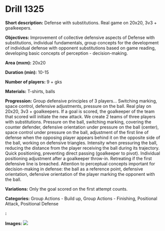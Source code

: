 # Drill 1325

**Short description:**
Defense with substitutions. Real game on 20x20, 3v3 + goalkeepers.

**Objectives:**
Improvement of collective defensive aspects of Defense with substitutions, individual fundamentals, group concepts for the development of individual defense with opponent substitutions based on game reading, developing basic concepts of perception - decision-making.

**Area (mxm):**
20x20

**Duration (min):**
10-15

**Number of players:**
9 + gks

**Materials:**
T-shirts, balls

**Progression:**
Group defensive principles of 3 players... Switching marking, space control, defensive adjustments, pressure on the ball. Real play on 20x20, 3v3 + goalkeepers. If a goal is scored, the goalkeeper of the team that scored will initiate the new attack. We create 2 teams of three players with substitutions. Pressure on the ball, switching marking, covering the counter defender, defensive orientation under pressure on the ball (center), space control under pressure on the ball, adjustment of the first line of defense when the opposing player appears behind it on the opposite side of the ball, working on defensive triangles. Intensity when pressuring the ball, reducing the distance from the player receiving the ball during its trajectory. Quick positioning, preventing direct passing (goalkeeper to pivot). Individual positioning adjustment after a goalkeeper throw-in. Retreating if the first defensive line is breached. Attention to perceptual concepts important for decision-making in defense: the ball as a reference point, defensive orientation, defensive orientation of the player marking the opponent with the ball.

**Variations:**
Only the goal scored on the first attempt counts.

**Categories:**
Group Actions - Build up, Group Actions - Finishing, Positional Attack, Positional Defense

**:**


**Images:**
![](https://www.coachingfutsal.com/\images\f3a0850b-7ff3-40cc-9185-3ea4fa416c8a_136.png)

